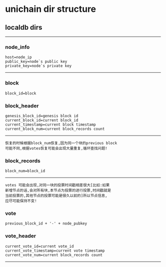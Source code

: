 # unichain dir structure

## localdb dirs
---
### node_info
```
host=node_ip
public_key=node`s public key
private_key=node`s private key
```
---
### block
```
block_id=block
```
### block_header
```
genesis_block_id=genesis block id
current_block_id=current block_id
current_timestamp=current block timestamp
current_block_num=current block_records count
```
---
```
恢复的时候根据block_num恢复,因为同一个块的previous block
可能不同,根据votes恢复可能会出现大量重复,循环查找问题!
```
### block_records
```
block_num=block_id
```
---
```
votes 可能会出现,对同一块的投票时间戳相差很大[比如:如果
新增节点的话,会对所有块,本节点为投票的进行投票,时间戳就是
当前投票的,其他节点的投票可能是很久以前的]所以节点信息,
应尽可能保持不变!
```
### vote
```
previous_block_id + '-' + node_pubkey
```

### vote_header
```
current_vote_id=current vote_id
current_vote_timestamp=current vote timestamp
current_vote_num=current block_records count
```
---